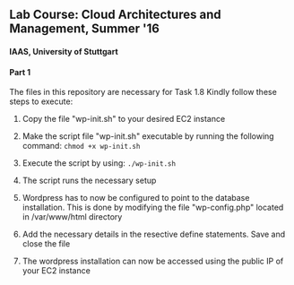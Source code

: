 ## Lab Course: Cloud Architectures and Management, Summer '16
#### IAAS, University of Stuttgart
#### Part 1
The files in this repository are necessary for Task 1.8
Kindly follow these steps to execute:
1.  Copy the file "wp-init.sh" to your desired EC2 instance

2.  Make the script file "wp-init.sh" executable by running the following command:
        `chmod +x wp-init.sh`

3.  Execute the script by using:
        `./wp-init.sh`

4.  The script runs the necessary setup

5.  Wordpress has to now be configured to point to the database installation. This is done by modifying the file "wp-config.php" located     in /var/www/html directory

6.  Add the necessary details in the resective define statements. Save and close the file

7.  The wordpress installation can now be accessed using the public IP of your EC2 instance
